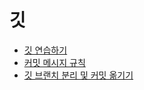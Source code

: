 # 깃

- [깃 연습하기](https://github.com/pcottle/learnGitBranching)
- [커밋 메시지 규칙](https://velog.io/@chojs28/Git-%EC%BB%A4%EB%B0%8B-%EB%A9%94%EC%8B%9C%EC%A7%80-%EA%B7%9C%EC%B9%99)
- [깃 브랜치 분리 및 커밋 옮기기](https://reese-dev.netlify.app/git/seperate_branch/)